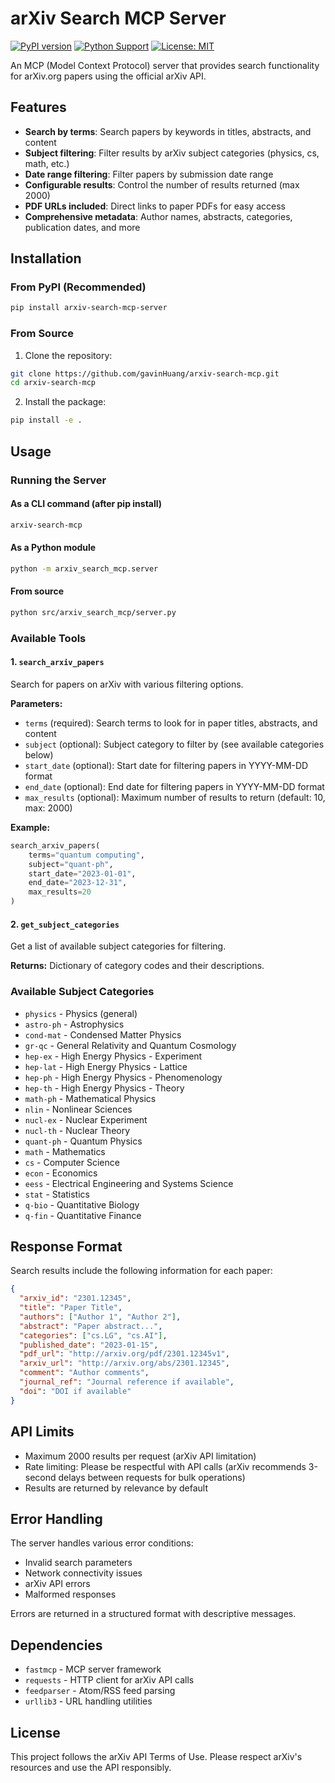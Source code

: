 # arXiv Search MCP Server

[![PyPI version](https://badge.fury.io/py/arxiv-search-mcp-server.svg)](https://badge.fury.io/py/arxiv-search-mcp-server)
[![Python Support](https://img.shields.io/pypi/pyversions/arxiv-search-mcp-server.svg)](https://pypi.org/project/arxiv-search-mcp-server/)
[![License: MIT](https://img.shields.io/badge/License-MIT-yellow.svg)](https://opensource.org/licenses/MIT)

An MCP (Model Context Protocol) server that provides search functionality for arXiv.org papers using the official arXiv API.

## Features

- **Search by terms**: Search papers by keywords in titles, abstracts, and content
- **Subject filtering**: Filter results by arXiv subject categories (physics, cs, math, etc.)
- **Date range filtering**: Filter papers by submission date range
- **Configurable results**: Control the number of results returned (max 2000)
- **PDF URLs included**: Direct links to paper PDFs for easy access
- **Comprehensive metadata**: Author names, abstracts, categories, publication dates, and more

## Installation

### From PyPI (Recommended)

```bash
pip install arxiv-search-mcp-server
```

### From Source

1. Clone the repository:
```bash
git clone https://github.com/gavinHuang/arxiv-search-mcp.git
cd arxiv-search-mcp
```

2. Install the package:
```bash
pip install -e .
```

## Usage

### Running the Server

#### As a CLI command (after pip install)
```bash
arxiv-search-mcp
```

#### As a Python module
```bash
python -m arxiv_search_mcp.server
```

#### From source
```bash
python src/arxiv_search_mcp/server.py
```

### Available Tools

#### 1. `search_arxiv_papers`

Search for papers on arXiv with various filtering options.

**Parameters:**
- `terms` (required): Search terms to look for in paper titles, abstracts, and content
- `subject` (optional): Subject category to filter by (see available categories below)
- `start_date` (optional): Start date for filtering papers in YYYY-MM-DD format
- `end_date` (optional): End date for filtering papers in YYYY-MM-DD format  
- `max_results` (optional): Maximum number of results to return (default: 10, max: 2000)

**Example:**
```python
search_arxiv_papers(
    terms="quantum computing",
    subject="quant-ph",
    start_date="2023-01-01",
    end_date="2023-12-31",
    max_results=20
)
```

#### 2. `get_subject_categories`

Get a list of available subject categories for filtering.

**Returns:** Dictionary of category codes and their descriptions.

### Available Subject Categories

- `physics` - Physics (general)
- `astro-ph` - Astrophysics
- `cond-mat` - Condensed Matter Physics
- `gr-qc` - General Relativity and Quantum Cosmology
- `hep-ex` - High Energy Physics - Experiment
- `hep-lat` - High Energy Physics - Lattice
- `hep-ph` - High Energy Physics - Phenomenology
- `hep-th` - High Energy Physics - Theory
- `math-ph` - Mathematical Physics
- `nlin` - Nonlinear Sciences
- `nucl-ex` - Nuclear Experiment
- `nucl-th` - Nuclear Theory
- `quant-ph` - Quantum Physics
- `math` - Mathematics
- `cs` - Computer Science
- `econ` - Economics
- `eess` - Electrical Engineering and Systems Science
- `stat` - Statistics
- `q-bio` - Quantitative Biology
- `q-fin` - Quantitative Finance

## Response Format

Search results include the following information for each paper:

```json
{
  "arxiv_id": "2301.12345",
  "title": "Paper Title",
  "authors": ["Author 1", "Author 2"],
  "abstract": "Paper abstract...",
  "categories": ["cs.LG", "cs.AI"],
  "published_date": "2023-01-15",
  "pdf_url": "http://arxiv.org/pdf/2301.12345v1",
  "arxiv_url": "http://arxiv.org/abs/2301.12345",
  "comment": "Author comments",
  "journal_ref": "Journal reference if available",
  "doi": "DOI if available"
}
```

## API Limits

- Maximum 2000 results per request (arXiv API limitation)
- Rate limiting: Please be respectful with API calls (arXiv recommends 3-second delays between requests for bulk operations)
- Results are returned by relevance by default

## Error Handling

The server handles various error conditions:
- Invalid search parameters
- Network connectivity issues
- arXiv API errors
- Malformed responses

Errors are returned in a structured format with descriptive messages.

## Dependencies

- `fastmcp` - MCP server framework
- `requests` - HTTP client for arXiv API calls
- `feedparser` - Atom/RSS feed parsing
- `urllib3` - URL handling utilities

## License

This project follows the arXiv API Terms of Use. Please respect arXiv's resources and use the API responsibly.
